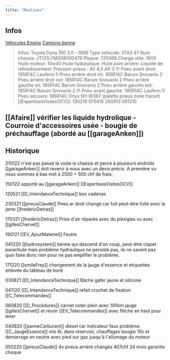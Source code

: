 ```yaml
---
title: "Moulinex"
---
```


## Infos
[Véhicules Engins](notes/engins%20de%20transport/véhicules/L_VehiculesEngins.md) [Camions benne](notes/engins%20de%20transport/véhicules/C_CamionsBenne.md)

> Infos: Toyota Dyna 150 3.0 - 1999
Type vehicule: 3TA3 47
Num chassis: JT131LYM208000476
Plaque: 725068
Charge utile: 1600
Huile moteur: 10w40
Huile hydraulique:
Huile pont arrière:
Liquide de refroidissement:
Pression pneus : AV 4,5 AR 3
!!! Pneu avant droit: 195R14C Laufenn fi
Pneu arrière droit int: 185R14C Barum Snovanis 2
Pneu arrière droit ext: 185R14C Barum Snovanis 2
Pneu arrière gauche int: 185R14C Barum Snovanis 2
Pneu arrière gauche ext: 185R14C Barum Snovanis 2
!!! Pneu avant gauche: 195R14C Laufenn fi
Pneu secours: 185R14C Onyx NY-W387 (palette pneus zone transit)
[[ExpertisesVisitesOCV]]: 130219 070416 260913 091210

## [[Afaire]] vérifier les liquide hydrolique - Courroie d'accessoires usée - bougie de préchauffage (abordé au [[garageAnken]])

## Historique
210122 n'est pas passé la visite le chassis et percé à plusieurs endroits [[garageAnken]] doit revenir à nous avec un devis précis. A première vu nous sommes à bas mot à 2500 + 500 chf de frais.

150122 apporté au [[garageAnken]] [[ExpertisesVisitesOCV]] 

120521 [[D_IntendanceTechnique]] box cadenas 

230321 [[pneusClaude]] Pneu ar droit changé car fuit peut-être fuite avec la jante [[fredericDetraz]]

170321 [[fredericDetraz]] Prise d'air réparée avec du plexiglas vu avec [[gillesChervet]]

190121 [[EV_AjoutMateriel]] Feutre

041220 [[hydrosystem]] benne qui descend d'un coup, peut-être clapet parachute mais problème hydraulique ne persiste pas, ils ne savent pas quoi faire donc rien pour ne pas emplifier le problème.

171220 [[emileFrey]] changement de la jauge d'essence et etiquettes enlevée du tableau de bord

030821 [[D_IntendanceTechnique]] Bâche gafer jaune et silicone

041120 [[D_IntendanceTechnique]] refait crochet de fixation [[C_Telecommandes]]

060820 [[D_Procédures]] carnet noter plein avec 100km jauge [[gillesChervet]] et revoir [[EV_Telecommandes]] avec flèche en haut pour lever

040820 [[panneCarburant]] diesel car indicateur faux problème [[C_JaugeEssence]] mis 6L dans réservoir, chauffages bougie 10x et demarrage en neutre avec pied sur gaz jusqu'à l'allumage du moteur 

050220 [[pneusClaude]] 4x pneus arrière changés 407chf 24 mois garantie choque



